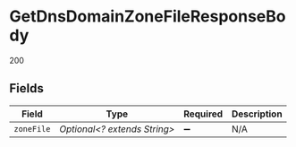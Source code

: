 # GetDnsDomainZoneFileResponseBody

200


## Fields

| Field                        | Type                         | Required                     | Description                  |
| ---------------------------- | ---------------------------- | ---------------------------- | ---------------------------- |
| `zoneFile`                   | *Optional<? extends String>* | :heavy_minus_sign:           | N/A                          |